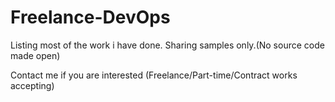 # Freelance-DevOps
 Listing most of the work i have done.
Sharing samples only.(No source code made open)

Contact me if you are interested (Freelance/Part-time/Contract works accepting)